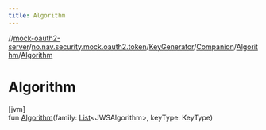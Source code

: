 ```yaml
---
title: Algorithm
---
```

//[mock-oauth2-server](../../../../../index.html)/[no.nav.security.mock.oauth2.token](../../../index.html)/[KeyGenerator](../../index.html)/[Companion](../index.html)/[Algorithm](index.html)/[Algorithm](-algorithm.html)



# Algorithm



[jvm]\
fun [Algorithm](-algorithm.html)(family: [List](https://kotlinlang.org/api/latest/jvm/stdlib/kotlin.collections/-list/index.html)&lt;JWSAlgorithm&gt;, keyType: KeyType)




